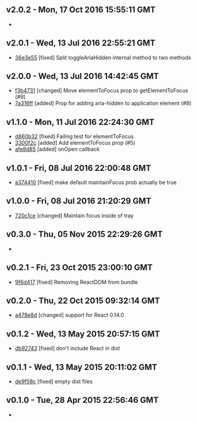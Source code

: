 v2.0.2 - Mon, 17 Oct 2016 15:55:11 GMT
--------------------------------------

- 


v2.0.1 - Wed, 13 Jul 2016 22:55:21 GMT
--------------------------------------

- [36e3e55](../../commit/36e3e55) [fixed] Split toggleAriaHidden internal method to two methods


v2.0.0 - Wed, 13 Jul 2016 14:42:45 GMT
--------------------------------------

- [f3b4731](../../commit/f3b4731) [changed] Move elementToFocus prop to getElementToFocus (#9)
- [7a316ff](../../commit/7a316ff) [added] Prop for adding aria-hidden to application element (#8)


v1.1.0 - Mon, 11 Jul 2016 22:24:30 GMT
--------------------------------------

- [d860b32](../../commit/d860b32) [fixed] Failing test for elementToFocus
- [3300f2c](../../commit/3300f2c) [added] Add elementToFocus prop (#5)
- [afe8d85](../../commit/afe8d85) [added] onOpen callback


v1.0.1 - Fri, 08 Jul 2016 22:00:48 GMT
--------------------------------------

- [a374410](../../commit/a374410) [fixed] make default maintainFocus prob actually be true


v1.0.0 - Fri, 08 Jul 2016 21:20:29 GMT
--------------------------------------

- [720c1ce](../../commit/720c1ce) [changed] Maintain focus inside of tray


v0.3.0 - Thu, 05 Nov 2015 22:29:26 GMT
--------------------------------------

- 


v0.2.1 - Fri, 23 Oct 2015 23:00:10 GMT
--------------------------------------

- [9f6d417](../../commit/9f6d417) [fixed] Removing ReactDOM from bundle


v0.2.0 - Thu, 22 Oct 2015 09:32:14 GMT
--------------------------------------

- [a478e8d](../../commit/a478e8d) [changed] support for React 0.14.0


v0.1.2 - Wed, 13 May 2015 20:57:15 GMT
--------------------------------------

- [db92743](../../commit/db92743) [fixed] don't include React in dist


v0.1.1 - Wed, 13 May 2015 20:11:02 GMT
--------------------------------------

- [de9f58c](../../commit/de9f58c) [fixed] empty dist files


v0.1.0 - Tue, 28 Apr 2015 22:56:46 GMT
--------------------------------------

- 


